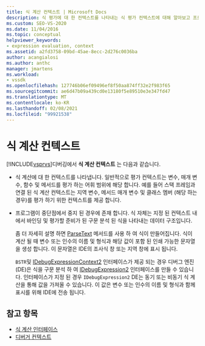 ```yaml
---
title: 식 계산 컨텍스트 | Microsoft Docs
description: 식 평가에 대 한 컨텍스트를 나타내는 식 평가 컨텍스트에 대해 알아보고 프로그램이 중단점에서 중지 되었을 때 존재 합니다.
ms.custom: SEO-VS-2020
ms.date: 11/04/2016
ms.topic: conceptual
helpviewer_keywords:
- expression evaluation, context
ms.assetid: a2fd3758-09bd-45ae-8ecc-2d276c0036ba
author: acangialosi
ms.author: anthc
manager: jmartens
ms.workload:
- vssdk
ms.openlocfilehash: 127746b06ef09496ef8f50aa874ff32e2f983f65
ms.sourcegitcommit: ae6d47b09a439cd0e13180f5e89510e3e347fd47
ms.translationtype: MT
ms.contentlocale: ko-KR
ms.lasthandoff: 02/08/2021
ms.locfileid: "99921538"
---
```

# <a name="expression-evaluation-context"></a>식 계산 컨텍스트
[!INCLUDE[vsprvs](../../code-quality/includes/vsprvs_md.md)]디버깅에서 **식 계산 컨텍스트** 는 다음과 같습니다.

- 식 계산에 대 한 컨텍스트를 나타냅니다. 일반적으로 평가 컨텍스트는 변수, 매개 변수, 함수 및 메서드를 평가 하는 어휘 범위에 해당 합니다. 예를 들어 스택 프레임과 연결 된 식 계산 컨텍스트는 지역 변수, 메서드 매개 변수 및 클래스 멤버 (해당 하는 경우)를 평가 하기 위한 컨텍스트를 제공 합니다.

- 프로그램이 중단점에서 중지 된 경우에 존재 합니다. 식 자체는 지정 된 컨텍스트 내에서 바인딩 및 평가할 준비가 된 구문 분석 된 식을 나타내는 데이터 구조입니다.

     좀 더 자세히 설명 하면 [ParseText](../../extensibility/debugger/reference/idebugexpressioncontext2-parsetext.md) 메서드를 사용 하 여 식이 만들어집니다. 식이 계산 될 때 변수 또는 인수의 이름 및 형식과 해당 값이 포함 된 인쇄 가능한 문자열을 생성 합니다. 이 문자열은 IDE의 조사식 창 또는 지역 창에 표시 됩니다.

     `BSTR`및 [IDebugExpressionContext2](../../extensibility/debugger/reference/idebugexpressioncontext2.md) 인터페이스가 제공 되는 경우 디버그 엔진 (DE)은 식을 구문 분석 하 여 [IDebugExpression2](../../extensibility/debugger/reference/idebugexpression2.md) 인터페이스를 만들 수 있습니다. 인터페이스가 지정 된 경우 `IDebugExpression2` DE는 동기 또는 비동기 식 계산을 통해 값을 가져올 수 있습니다. 이 값은 변수 또는 인수의 이름 및 형식과 함께 표시를 위해 IDE에 전송 됩니다.

## <a name="see-also"></a>참고 항목
- [식 계산 인터페이스](../../extensibility/debugger/reference/expression-evaluation-interfaces.md)
- [디버거 컨텍스트](../../extensibility/debugger/debugger-contexts.md)
